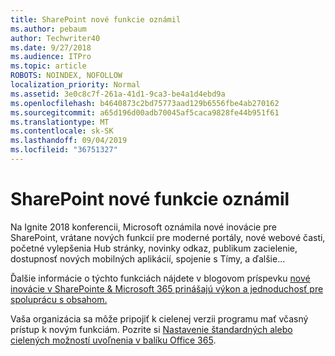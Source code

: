 ```yaml
---
title: SharePoint nové funkcie oznámil
ms.author: pebaum
author: Techwriter40
ms.date: 9/27/2018
ms.audience: ITPro
ms.topic: article
ROBOTS: NOINDEX, NOFOLLOW
localization_priority: Normal
ms.assetid: 3e0c8c7f-261a-41d1-9ca3-be4a1d4ebd9a
ms.openlocfilehash: b4640873c2bd75773aad129b6556fbe4ab270162
ms.sourcegitcommit: a65d196d00adb70045af5caca9828fe44b951f61
ms.translationtype: MT
ms.contentlocale: sk-SK
ms.lasthandoff: 09/04/2019
ms.locfileid: "36751327"
---
```

# <a name="sharepoint-new-features-announced"></a>SharePoint nové funkcie oznámil

Na Ignite 2018 konferencii, Microsoft oznámila nové inovácie pre SharePoint, vrátane nových funkcií pre moderné portály, nové webové časti, početné vylepšenia Hub stránky, novinky odkaz, publikum zacielenie, dostupnosť nových mobilných aplikácií, spojenie s Tímy, a ďalšie...
  
Ďalšie informácie o týchto funkciách nájdete v blogovom príspevku [nové inovácie v SharePointe &amp; Microsoft 365 prinášajú výkon a jednoduchosť pre spoluprácu s obsahom.](https://go.microsoft.com/fwlink/?linkid=2026502)
  
Vaša organizácia sa môže pripojiť k cielenej verzii programu mať včasný prístup k novým funkciám. Pozrite si [Nastavenie štandardných alebo cielených možností uvoľnenia v balíku Office 365](https://docs.microsoft.com/office365/admin/manage/release-options-in-office-365).

